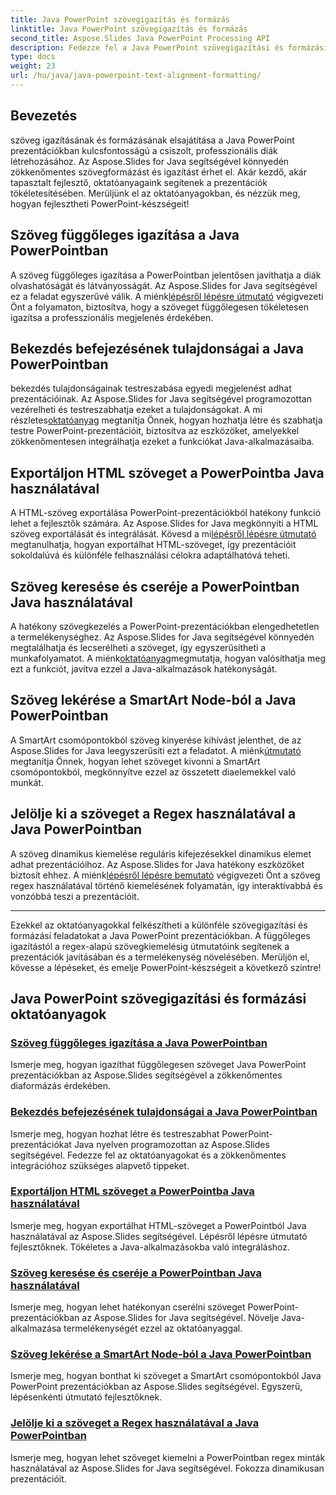 ```yaml
---
title: Java PowerPoint szövegigazítás és formázás
linktitle: Java PowerPoint szövegigazítás és formázás
second_title: Aspose.Slides Java PowerPoint Processing API
description: Fedezze fel a Java PowerPoint szövegigazítási és formázási oktatóanyagokat. Tanulja meg a szöveg igazítását, formázását, exportálását és kiemelését az Aspose.Slides for Java segítségével.
type: docs
weight: 23
url: /hu/java/java-powerpoint-text-alignment-formatting/
---
```

## Bevezetés

szöveg igazításának és formázásának elsajátítása a Java PowerPoint prezentációkban kulcsfontosságú a csiszolt, professzionális diák létrehozásához. Az Aspose.Slides for Java segítségével könnyedén zökkenőmentes szövegformázást és igazítást érhet el. Akár kezdő, akár tapasztalt fejlesztő, oktatóanyagaink segítenek a prezentációk tökéletesítésében. Merüljünk el az oktatóanyagokban, és nézzük meg, hogyan fejlesztheti PowerPoint-készségeit!

## Szöveg függőleges igazítása a Java PowerPointban
 A szöveg függőleges igazítása a PowerPointban jelentősen javíthatja a diák olvashatóságát és látványosságát. Az Aspose.Slides for Java segítségével ez a feladat egyszerűvé válik. A miénk[lépésről lépésre útmutató](./vertically-align-text-java-powerpoint/) végigvezeti Önt a folyamaton, biztosítva, hogy a szöveget függőlegesen tökéletesen igazítsa a professzionális megjelenés érdekében.

## Bekezdés befejezésének tulajdonságai a Java PowerPointban
 bekezdés tulajdonságainak testreszabása egyedi megjelenést adhat prezentációinak. Az Aspose.Slides for Java segítségével programozottan vezérelheti és testreszabhatja ezeket a tulajdonságokat. A mi részletes[oktatóanyag](./end-paragraph-properties-java-powerpoint/) megtanítja Önnek, hogyan hozhatja létre és szabhatja testre PowerPoint-prezentációit, biztosítva az eszközöket, amelyekkel zökkenőmentesen integrálhatja ezeket a funkciókat Java-alkalmazásaiba.

## Exportáljon HTML szöveget a PowerPointba Java használatával
 A HTML-szöveg exportálása PowerPoint-prezentációkból hatékony funkció lehet a fejlesztők számára. Az Aspose.Slides for Java megkönnyíti a HTML szöveg exportálását és integrálását. Kövesd a mi[lépésről lépésre útmutató](./export-html-text-powerpoint-java/) megtanulhatja, hogyan exportálhat HTML-szöveget, így prezentációit sokoldalúvá és különféle felhasználási célokra adaptálhatóvá teheti.

## Szöveg keresése és cseréje a PowerPointban Java használatával
 A hatékony szövegkezelés a PowerPoint-prezentációkban elengedhetetlen a termelékenységhez. Az Aspose.Slides for Java segítségével könnyedén megtalálhatja és lecserélheti a szöveget, így egyszerűsítheti a munkafolyamatot. A miénk[oktatóanyag](./find-and-replace-text-powerpoint-java/)megmutatja, hogyan valósíthatja meg ezt a funkciót, javítva ezzel a Java-alkalmazások hatékonyságát.

## Szöveg lekérése a SmartArt Node-ból a Java PowerPointban
 A SmartArt csomópontokból szöveg kinyerése kihívást jelenthet, de az Aspose.Slides for Java leegyszerűsíti ezt a feladatot. A miénk[útmutató](./get-text-from-smartart-node-java-powerpoint/) megtanítja Önnek, hogyan lehet szöveget kivonni a SmartArt csomópontokból, megkönnyítve ezzel az összetett diaelemekkel való munkát.

## Jelölje ki a szöveget a Regex használatával a Java PowerPointban
 A szöveg dinamikus kiemelése reguláris kifejezésekkel dinamikus elemet adhat prezentációihoz. Az Aspose.Slides for Java hatékony eszközöket biztosít ehhez. A miénk[lépésről lépésre bemutató](./highlight-text-using-regex-java-powerpoint/) végigvezeti Önt a szöveg regex használatával történő kiemelésének folyamatán, így interaktívabbá és vonzóbbá teszi a prezentációit.

---

Ezekkel az oktatóanyagokkal felkészítheti a különféle szövegigazítási és formázási feladatokat a Java PowerPoint prezentációkban. A függőleges igazítástól a regex-alapú szövegkiemelésig útmutatóink segítenek a prezentációk javításában és a termelékenység növelésében. Merüljön el, kövesse a lépéseket, és emelje PowerPoint-készségeit a következő szintre!
## Java PowerPoint szövegigazítási és formázási oktatóanyagok
### [Szöveg függőleges igazítása a Java PowerPointban](./vertically-align-text-java-powerpoint/)
Ismerje meg, hogyan igazíthat függőlegesen szöveget Java PowerPoint prezentációkban az Aspose.Slides segítségével a zökkenőmentes diaformázás érdekében.
### [Bekezdés befejezésének tulajdonságai a Java PowerPointban](./end-paragraph-properties-java-powerpoint/)
Ismerje meg, hogyan hozhat létre és testreszabhat PowerPoint-prezentációkat Java nyelven programozottan az Aspose.Slides segítségével. Fedezze fel az oktatóanyagokat és a zökkenőmentes integrációhoz szükséges alapvető tippeket.
### [Exportáljon HTML szöveget a PowerPointba Java használatával](./export-html-text-powerpoint-java/)
Ismerje meg, hogyan exportálhat HTML-szöveget a PowerPointból Java használatával az Aspose.Slides segítségével. Lépésről lépésre útmutató fejlesztőknek. Tökéletes a Java-alkalmazásokba való integráláshoz.
### [Szöveg keresése és cseréje a PowerPointban Java használatával](./find-and-replace-text-powerpoint-java/)
Ismerje meg, hogyan lehet hatékonyan cserélni szöveget PowerPoint-prezentációkban az Aspose.Slides for Java segítségével. Növelje Java-alkalmazása termelékenységét ezzel az oktatóanyaggal.
### [Szöveg lekérése a SmartArt Node-ból a Java PowerPointban](./get-text-from-smartart-node-java-powerpoint/)
Ismerje meg, hogyan bonthat ki szöveget a SmartArt csomópontokból Java PowerPoint prezentációkban az Aspose.Slides segítségével. Egyszerű, lépésenkénti útmutató fejlesztőknek.
### [Jelölje ki a szöveget a Regex használatával a Java PowerPointban](./highlight-text-using-regex-java-powerpoint/)
Ismerje meg, hogyan lehet szöveget kiemelni a PowerPointban regex minták használatával az Aspose.Slides for Java segítségével. Fokozza dinamikusan prezentációit.